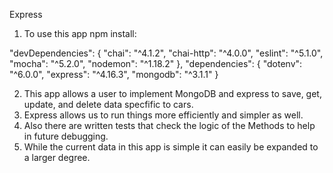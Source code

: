 Express

1. To use this app npm install:   

"devDependencies": {
    "chai": "^4.1.2",
    "chai-http": "^4.0.0",
    "eslint": "^5.1.0",
    "mocha": "^5.2.0",
    "nodemon": "^1.18.2"
  },
  "dependencies": {
    "dotenv": "^6.0.0",
    "express": "^4.16.3",
    "mongodb": "^3.1.1"
  }

  2. This app allows a user to implement MongoDB and express to save, get, update, and delete data specfific to cars.
  3. Express allows us to run things more efficiently and simpler as well.
  4. Also there are written tests that check the logic of the Methods to help in future debugging.
  4. While the current data in this app is simple it can easily be expanded to a larger degree.

  